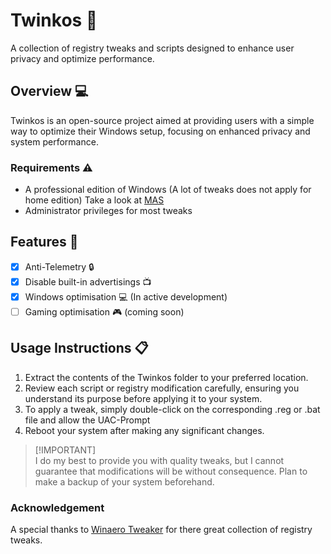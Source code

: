 # Twinkos 🦄
A collection of registry tweaks and scripts designed to enhance user privacy and optimize performance.

## Overview 💻

Twinkos is an open-source project aimed at providing users with a simple way to optimize their Windows setup, focusing on enhanced privacy and system performance.

### Requirements ⚠️

- A professional edition of Windows (A lot of tweaks does not apply for home edition) Take a look at [MAS](https://github.com/massgravel/Microsoft-Activation-Scripts)
- Administrator privileges for most tweaks

## Features 🎉
* [X] Anti-Telemetry 🔒
* [X] Disable built-in advertisings 📺
* [X] Windows optimisation 💻 (In active development)
* [ ] Gaming optimisation 🎮 (coming soon)

## Usage Instructions 📋
1. Extract the contents of the Twinkos folder to your preferred location.
2. Review each script or registry modification carefully, ensuring you understand its purpose before applying it to your system.
3. To apply a tweak, simply double-click on the corresponding .reg or .bat file and allow the UAC-Prompt
4. Reboot your system after making any significant changes.

> [!IMPORTANT]\
> I do my best to provide you with quality tweaks, but I cannot guarantee that modifications will be without consequence. Plan to make a backup of your system beforehand.

### Acknowledgement

A special thanks to [Winaero Tweaker](https://winaero.com) for there great collection of registry tweaks.
